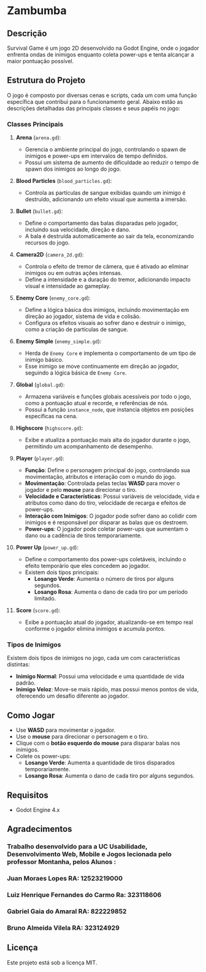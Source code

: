 # Zambumba

## Descrição
Survival Game é um jogo 2D desenvolvido na Godot Engine, onde o jogador enfrenta ondas de inimigos enquanto coleta power-ups e tenta alcançar a maior pontuação possível.

## Estrutura do Projeto
O jogo é composto por diversas cenas e scripts, cada um com uma função específica que contribui para o funcionamento geral. Abaixo estão as descrições detalhadas das principais classes e seus papéis no jogo:

### Classes Principais

1. **Arena** (`arena.gd`): 
   - Gerencia o ambiente principal do jogo, controlando o spawn de inimigos e power-ups em intervalos de tempo definidos.
   - Possui um sistema de aumento de dificuldade ao reduzir o tempo de spawn dos inimigos ao longo do jogo.

2. **Blood Particles** (`blood_particles.gd`): 
   - Controla as partículas de sangue exibidas quando um inimigo é destruído, adicionando um efeito visual que aumenta a imersão.

3. **Bullet** (`bullet.gd`): 
   - Define o comportamento das balas disparadas pelo jogador, incluindo sua velocidade, direção e dano.
   - A bala é destruída automaticamente ao sair da tela, economizando recursos do jogo.

4. **Camera2D** (`camera_2d.gd`): 
   - Controla o efeito de tremor de câmera, que é ativado ao eliminar inimigos ou em outras ações intensas.
   - Define a intensidade e a duração do tremor, adicionando impacto visual e intensidade ao gameplay.

5. **Enemy Core** (`enemy_core.gd`): 
   - Define a lógica básica dos inimigos, incluindo movimentação em direção ao jogador, sistema de vida e colisão.
   - Configura os efeitos visuais ao sofrer dano e destruir o inimigo, como a criação de partículas de sangue.

6. **Enemy Simple** (`enemy_simple.gd`): 
   - Herda de `Enemy Core` e implementa o comportamento de um tipo de inimigo básico.
   - Esse inimigo se move continuamente em direção ao jogador, seguindo a lógica básica de `Enemy Core`.

7. **Global** (`global.gd`): 
   - Armazena variáveis e funções globais acessíveis por todo o jogo, como a pontuação atual e recorde, e referências de nós.
   - Possui a função `instance_node`, que instancia objetos em posições específicas na cena.

8. **Highscore** (`highscore.gd`): 
   - Exibe e atualiza a pontuação mais alta do jogador durante o jogo, permitindo um acompanhamento de desempenho.

9. **Player** (`player.gd`): 
   - **Função**: Define o personagem principal do jogo, controlando sua movimentação, atributos e interação com o mundo do jogo.
   - **Movimentação**: Controlada pelas teclas **WASD** para mover o jogador e pelo **mouse** para direcionar o tiro.
   - **Velocidade e Características**: Possui variáveis de velocidade, vida e atributos como dano do tiro, velocidade de recarga e efeitos de power-ups.
   - **Interação com Inimigos**: O jogador pode sofrer dano ao colidir com inimigos e é responsável por disparar as balas que os destroem.
   - **Power-ups**: O jogador pode coletar power-ups que aumentam o dano ou a cadência de tiros temporariamente.

10. **Power Up** (`power_up.gd`): 
    - Define o comportamento dos power-ups coletáveis, incluindo o efeito temporário que eles concedem ao jogador.
    - Existem dois tipos principais:
      - **Losango Verde**: Aumenta o número de tiros por alguns segundos.
      - **Losango Rosa**: Aumenta o dano de cada tiro por um período limitado.

11. **Score** (`score.gd`): 
    - Exibe a pontuação atual do jogador, atualizando-se em tempo real conforme o jogador elimina inimigos e acumula pontos.

### Tipos de Inimigos
Existem dois tipos de inimigos no jogo, cada um com características distintas:

- **Inimigo Normal**: Possui uma velocidade e uma quantidade de vida padrão.
- **Inimigo Veloz**: Move-se mais rápido, mas possui menos pontos de vida, oferecendo um desafio diferente ao jogador.

## Como Jogar
- Use **WASD** para movimentar o jogador.
- Use o **mouse** para direcionar o personagem e o tiro.
- Clique com o **botão esquerdo do mouse** para disparar balas nos inimigos.
- Colete os power-ups:
  - **Losango Verde**: Aumenta a quantidade de tiros disparados temporariamente.
  - **Losango Rosa**: Aumenta o dano de cada tiro por alguns segundos.

## Requisitos
- Godot Engine 4.x

## Agradecimentos
### Trabalho desenvolvido para a UC Usabilidade, Desenvolvimento Web, Mobile e Jogos lecionada pelo professor Montanha, pelos Alunos :
### Juan Moraes Lopes RA: 12523219000
### Luiz Henrique Fernandes do Carmo Ra: 323118606
### Gabriel Gaia do Amaral RA: 822229852
### Bruno Almeida Vilela RA: 323124929


## Licença
Este projeto está sob a licença MIT.

